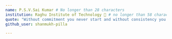 ```yaml
---
name: P.S.V.Sai Kumar # No longer than 28 characters
institution: Raghu Institute of Technology 🚩 # no longer than 58 characters
quote: "Without commitment you never start and without consistency you never finsh" # no longer than 100 characters, avoid using quotes(") to guarantee the format remains the same.
github_user: shanmukh-pilla

---
```

